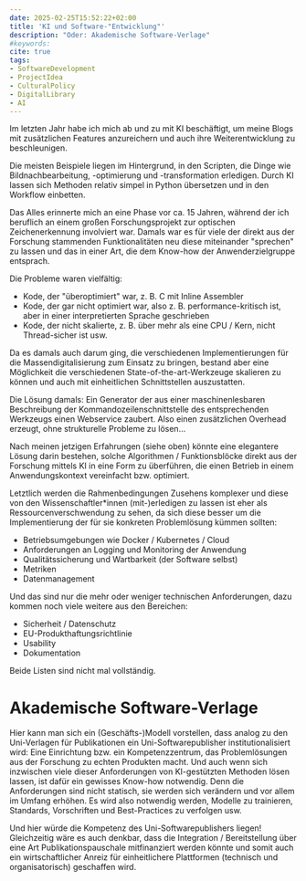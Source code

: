 ```yaml
---
date: 2025-02-25T15:52:22+02:00
title: 'KI und Software-"Entwicklung"'
description: "Oder: Akademische Software-Verlage"
#keywords:
cite: true
tags:
- SoftwareDevelopment
- ProjectIdea
- CulturalPolicy
- DigitalLibrary
- AI
---
```


Im letzten Jahr habe ich mich ab und zu mit KI beschäftigt, um meine Blogs mit zusätzlichen Features anzureichern und auch ihre Weiterentwicklung zu beschleunigen.
<!--more-->

Die meisten Beispiele liegen im Hintergrund, in den Scripten, die Dinge wie Bildnachbearbeitung, -optimierung und -transformation erledigen. Durch KI lassen sich Methoden relativ simpel in Python übersetzen und in den Workflow einbetten.

Das Alles erinnerte mich an eine Phase vor ca. 15 Jahren, während der ich beruflich an einem großen Forschungsprojekt zur optischen Zeichenerkennung involviert war. Damals war es für viele der direkt aus der Forschung stammenden Funktionalitäten neu diese miteinander "sprechen" zu lassen und das in einer Art, die dem Know-how der Anwenderzielgruppe entsprach.

Die Probleme waren vielfältig:
*	Kode, der "überoptimiert" war, z. B. C mit Inline Assembler
*	Kode, der gar nicht optimiert war, also z. B. performance-kritisch ist, aber in einer interpretierten Sprache geschrieben
*	Kode, der nicht skalierte, z. B. über mehr als eine CPU / Kern, nicht Thread-sicher ist usw.

Da es damals auch darum ging, die verschiedenen Implementierungen für die Massendigitalisierung zum Einsatz zu bringen, bestand aber eine Möglichkeit die verschiedenen State-of-the-art-Werkzeuge skalieren zu können und auch mit einheitlichen Schnittstellen auszustatten.

Die Lösung damals: Ein Generator der aus einer maschinenlesbaren Beschreibung der Kommandozeilenschnittstelle des entsprechenden Werkzeugs einen Webservice zaubert. Also einen zusätzlichen Overhead erzeugt, ohne strukturelle Probleme zu lösen...

Nach meinen jetzigen Erfahrungen (siehe oben) könnte eine elegantere Lösung darin bestehen, solche Algorithmen / Funktionsblöcke direkt aus der Forschung mittels KI in eine Form zu überführen, die einen Betrieb in einem Anwendungskontext vereinfacht bzw. optimiert.

Letztlich werden die Rahmenbedingungen Zusehens komplexer und diese von den Wissenschaftler*innen (mit-)erledigen zu lassen ist eher als Ressourcenverschwendung  zu sehen, da sich diese besser um die Implementierung der für sie konkreten Problemlösung kümmen sollten:
*	Betriebsumgebungen wie Docker / Kubernetes / Cloud
*	Anforderungen an Logging und Monitoring der Anwendung
*	Qualitätssicherung und Wartbarkeit (der Software selbst)
*	Metriken
*	Datenmanagement

Und das sind nur die mehr oder weniger technischen Anforderungen, dazu kommen noch viele weitere aus den Bereichen:
*	Sicherheit / Datenschutz
*	EU-Produkthaftungsrichtlinie
*	Usability
*	Dokumentation

Beide Listen sind nicht mal vollständig.

# Akademische Software-Verlage

Hier kann man sich ein (Geschäfts-)Modell vorstellen, dass analog zu den Uni-Verlagen für Publikationen ein Uni-Softwarepublisher institutionalisiert wird: Eine Einrichtung bzw. ein Kompetenzzentrum, das Problemlösungen aus der Forschung zu echten Produkten macht. Und auch wenn sich inzwischen viele dieser Anforderungen von KI-gestützten Methoden lösen lassen, ist dafür ein gewisses Know-how notwendig. Denn die Anforderungen sind nicht statisch, sie werden sich verändern und vor allem im Umfang erhöhen. Es wird also notwendig werden, Modelle zu trainieren, Standards, Vorschriften und Best-Practices zu verfolgen usw.

Und hier würde die Kompetenz des Uni-Softwarepublishers liegen!
Gleichzeitig wäre es auch denkbar, dass die Integration / Bereitstellung über eine Art Publikationspauschale mitfinanziert werden könnte und somit auch ein wirtschaftlicher Anreiz für einheitlichere Plattformen (technisch und organisatorisch) geschaffen wird.
